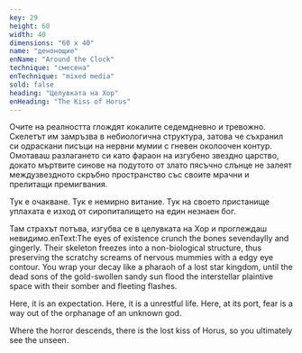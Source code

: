 ```yaml
---
key: 29
height: 60
width: 40
dimensions: "60 x 40"
name: "денонощие"
enName: "Around the Clock"
technique: "смесена"
enTechnique: "mixed media"
sold: false
heading: "Целувката на Хор"
enHeading: "The Kiss of Horus"
---
```

Очите на реалността глождят кокалите седемдневно и тревожно. Скелетът им замръзва в небиологична структура, затова че съхранил си одраскани писъци на нервни мумии с гневен околоочен контур. Омотаваш разлагането си като фараон на изгубено звездно царство, докато мъртвите синове на подутото от злато пясъчно слънце не залеят междузвездното скръбно пространство със своите мрачни и прелитащи премигвания. 

Тук е очакване.
Тук е немирно витание.
Тук на своето пристанище уплахата е изход от сиропиталището на един незнаен бог. 

Там страхът потъва, изгубва се в целувката на Хор и проглеждаш невидимо.enText:The eyes of existence crunch the bones sevendaylly and gingerly. Their skeleton freezes into a non-biological structure, thus preserving the scratchy screams of nervous mummies with a edgy eye contour. You wrap your decay like a pharaoh of a lost star kingdom, until the dead sons of the gold-swollen sandy sun flood the interstellar plaintive space with their somber and fleeting flashes.

Here, it is an expectation.
Here, it is a unrestful life.
Here, at its port, fear is a way out of the orphanage of an unknown god.

Where the horror descends, there is the lost kiss of Horus, so you ultimately see the unseen.